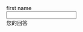 <div jscontroller="sWGJ4b" jsaction="EEvAHc:yfX9oc;" jsname="WsjYwc" class="geS5n"><div class="z12JJ"><div class="M4DNQ"><div id="i1" class="HoXoMd D1wxyf RjsPE" role="heading" aria-level="3"><span class="M7eMe">first name</span></div><div class="gubaDc OIC90c RjsPE" id="i2"></div></div></div><div jscontroller="oCiKKc" jsaction="rcuQ6b:vZc4S;O22p3e:zjh6rb;b2trFe:eVidQc;sPvj8e:d3sQLd;AHmuwe:h06R8;" class="AgroKb"><div class="rFrNMe k3kHxc RdH0ib yqQS1 zKHdkd" jscontroller="pxq3x" jsaction="clickonly:KjsqPd; focus:Jt1EX; blur:fpfTEe; input:Lg5SV" jsshadow="" jsname="YPqjbf"><div class="aCsJod oJeWuf"><div class="aXBtI Wic03c"><div class="Xb9hP"><input type="text" class="whsOnd zHQkBf" jsname="YPqjbf" autocomplete="off" tabindex="0" aria-labelledby="i1 i4" aria-describedby="i2 i3" aria-disabled="false" dir="auto" data-initial-dir="auto" data-initial-value=""><div jsname="LwH6nd" class="ndJi5d snByac" aria-hidden="true">您的回答</div></div><div class="i9lrp mIZh1c"></div><div jsname="XmnwAc" class="OabDMe cXrdqd Y2Zypf" style="transform-origin: 99.1016px center;"></div></div></div><div class="LXRPh"><div jsname="ty6ygf" class="ovnfwe Is7Fhb"></div></div></div></div><div jsname="Rfh2Tc" class="SL4Sz" id="i3" role="alert"></div></div>